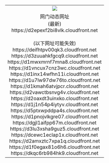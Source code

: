 ﻿<table>
  <tr></tr>
  <tr><td colspan=2 align=center><img src="https://d2epexf2bi8vlk.cloudfront.net/Up/oGate.jpg" /></td></tr>
  <tr><td colspan=2 align=center>网门动态网址<br/>(最新)
<br>https://d2epexf2bi8vlk.cloudfront.net
<br/><br/>(以下网址可能失效)
<br>https://deifhtpv00qk3.cloudfront.net
<br>https://d3zuuahkfgcq9.cloudfront.net
<br>https://d1mwxmrnf7mna8.cloudfront.net
<br>https://d1vncux7cnz3wc.cloudfront.net
<br>https://d1inx14wfhn11i.cloudfront.net
<br>https://d1u7lw97dw76to.cloudfront.net
<br>https://d1kmah6atvjpcr.cloudfront.net
<br>https://d2vawctbsnvg4v.cloudfront.net
<br>https://d2oaxdt3uinxko.cloudfront.net
<br>https://d1j1n54p4iytyv.cloudfront.net
<br>https://d5ptxwpddpa4s.cloudfront.net
<br>https://d1pnojvlkgre07.cloudfront.net
<br>https://dgjl1aifpp67m.cloudfront.net
<br>https://d3lu3xsha9guz5.cloudfront.net
<br>https://dcewc1eclap1x.cloudfront.net
<br>https://d2amxztc7xpa1q.cloudfront.net
<br>https://d1f0egax81o6h6.cloudfront.net
<br>https://dkqc6rb984hk9.cloudfront.net
    </td>
  </tr>
</table>
